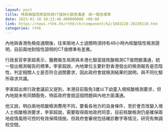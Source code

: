 ```yaml
---
layout: post
title: 特首稱當局將就核檢CT值與化驗室溝通　統一報告標準
date: 2023-01-10 10:23:46.000000000 +08:00
link: https://news.rthk.hk/rthk/ch/component/k2/1683228-20230110.htm
categories: rthk
---
```


內地與香港免檢疫通關後，往來兩地人士過關時須持有48小時內核酸陰性檢測證明，目前兩地對陰性證明的CT值標準有差異。

行政長官李家超表示，醫務衞生局將與本港化驗室就核酸檢測CT值問題溝通，統一發出檢測報告的標準。李家超說，內地單位主要針對香港發出的檢測報告是否陰性，判定相關人士是否符合過關要求，因此政府會就檢測結果的說明，與不同化驗所尋求共識。

李家超出席行政會議前又提到，本港目前豁免3歲以下幼童入境核酸檢測要求，但內地就未有同類豁免，特區政府會就這個問題與內地方面溝通。

他又說，明白兩地核酸檢測費用不同，要看各地方的自身條件，至於會否改變入境人士核酸檢測要求，李家超說，需要取得兩地政府同意，目前核酸檢測仍是確保兩地疫情風險可控的有效保障措施，但政府會審視包括確診數字等情況，研究有無調校空間。
